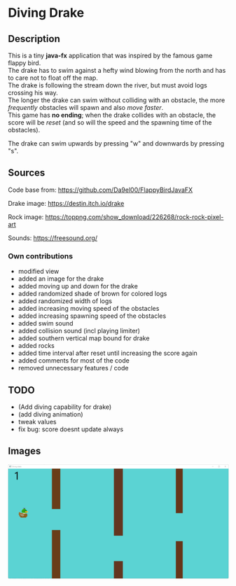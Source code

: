 # Diving Drake

## Description
This is a tiny **java-fx** application that was inspired by the famous game flappy bird.<br>
The drake has to swim against a hefty wind blowing from the north and has to care not to float off the map.<br>
The drake is following the stream down the river, but must avoid logs crossing his way.<br>
The longer the drake can swim without colliding with an obstacle, the more *frequently* obstacles will spawn 
and also *move faster*. <br>
This game has **no ending**; when the drake collides with an obstacle, the score will be *reset* 
(and so will the speed and the spawning time of the obstacles).

The drake can swim upwards by pressing "w" and downwards by pressing "s".

## Sources
Code base from:
https://github.com/Da9el00/FlappyBirdJavaFX

Drake image:
https://destin.itch.io/drake

Rock image:
https://toppng.com/show_download/226268/rock-rock-pixel-art

Sounds:
https://freesound.org/

### Own contributions
- modified view
- added an image for the drake
- added moving up and down for the drake
- added randomized shade of brown for colored logs
- added randomized width of logs
- added increasing moving speed of the obstacles 
- added increasing spawning speed of the obstacles 
- added swim sound
- added collision sound (incl playing limiter)
- added southern vertical map bound for drake
- added rocks
- added time interval after reset until increasing the score again
- added comments for most of the code
- removed unnecessary features / code


## TODO
- (Add diving capability for drake)
- (add diving animation)
- tweak values
- fix bug: score doesnt update always

## Images
  ![plot](images/img.png)